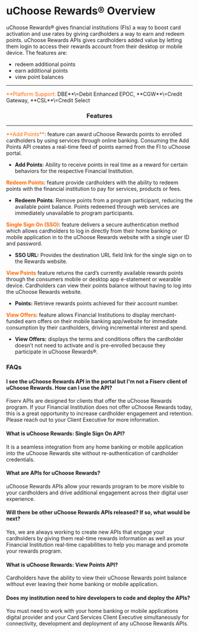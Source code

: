 #  uChoose Rewards® Overview

uChoose Rewards® gives financial institutions (FIs) a way to boost card activation and use rates by giving cardholders a way to earn and redeem points.
uChoose Rewards APIs gives cardholders added value by letting them login to access their rewards account from their desktop or mobile device. The features are:

* redeem additional points 
* earn additional points 
* view point balances 
<hr>
<span style="color:#ff6600;">**Platform Support:</span> DBE**\=Debit Enhanced EPOC, **CGW**\=Credit Gateway, **CSL**\=Credit Select
 <h3 style="text-align: center">Features</h3>
<style>
.col-md-4 ul li {
    list-style: none;
}
</style>

<!---div class="row" style="text-align:center;" markdown=1>
<!---div class="col-md-4" markdown=1>


*   ![](assets/images/manage-card.png)
    
    #### Lifecycle marketing
    Drive incremental growth by engaging consumers with compelling activation and usage campaigns.

</div--->
<!---div class="col-md-4" markdown=1>


*  ![](assets/images/security-card.png)
    
 #### Reward for going digital
 Reward consumers for enrolling in digital services such as mobile banking, electronic statments and online bill pay.

</div--->
<!---div class="col-md-4" markdown=1>

*  ![](assets/images/access-card.png)
    
 #### Redeem points immediately
 Remove points immediately and enable consumers to track their points balance with ease and simplicity.
</div--->    
</div---> 
<hr>
<span style="color:#ff6600;">**Add Points**</span>: feature can award uChoose Rewards points to enrolled cardholders by using  services through online banking. Consuming the Add Points API creates a real-time feed of points earned from the FI to uChoose portal.

*   **Add Points**: Ability to receive points in real time as a reward for certain behaviors for the respective Financial Institution.

<span style="color:#ff6600;">**Redeem Points**</span>: feature provide cardholders with the ability to redeem points with the financial institution to pay for services, products or fees.

*   **Redeem Points**: Remove points from a program participant, reducing the available point balance. Points redeemed through web services are immediately unavailable to program participants.

<span style="color:#ff6600;">**Single Sign On (SSO)**</span>: feature delivers a secure authentication method which allows cardholders to log in directly from their home banking or mobile application in to the uChoose Rewards website with a single user ID and password. 

*   **SSO URL:** Provides the destination URL field link for the single sign on to the Rewards website.

<span style="color:#ff6600;">**View Points**</span> feature returns the card’s currently available rewards points through the consumers mobile or desktop app e-statement or wearable device. Cardholders can view their points balance without having to log into the uChoose Rewards website. 

*   **Points:** Retrieve rewards points achieved for their account number.

<span style="color:#ff6600;">**View Offers**</span>: feature allows Financial Institutions to display merchant-funded earn offers on their mobile banking app/website for immediate consumption by their cardholders, driving incremental interest and spend.

*   **View Offers:** displays the terms and conditions offers  the cardholder doesn’t not need to activate and is pre-enrolled because they participate in uChoose Rewards®.

### FAQs

#### I see the uChoose Rewards API in the portal but I'm not a Fiserv client of uChoose Rewards. How can I use the API?

Fiserv APIs are designed for clients that offer the uChoose Rewards program. If your Financial Institution does not offer uChoose Rewards today, this is a great opportunity to increase cardholder engagement and retention. Please reach out to your Client Executive for more information. 

#### What is uChoose Rewards: Single Sign On API?
It is a seamless integration from any home banking or mobile application into the uChoose Rewards site without re-authentication of cardholder credentials.

#### What are APIs for uChoose Rewards?
uChoose Rewards APIs allow your rewards program to be more visible to your cardholders and drive additional engagement across their digital user experience.

#### Will there be other uChoose Rewards APIs released? If so, what would be next?
Yes, we are always working to create new APIs that engage your cardholders by giving them real-time rewards information as well as your Financial Institution real-time capabilities to help you manage and promote your rewards program.

#### What is uChoose Rewards: View Points API?
Cardholders have the ability to view their uChoose Rewards point balance without ever leaving their home banking or mobile application.

#### Does my institution need to hire developers to code and deploy the APIs?
You must need to work with your home banking or mobile applications digital provider and your Card Services Client Executive simultaneously for connectivity, development and deployment of any uChoose Rewards APIs.

